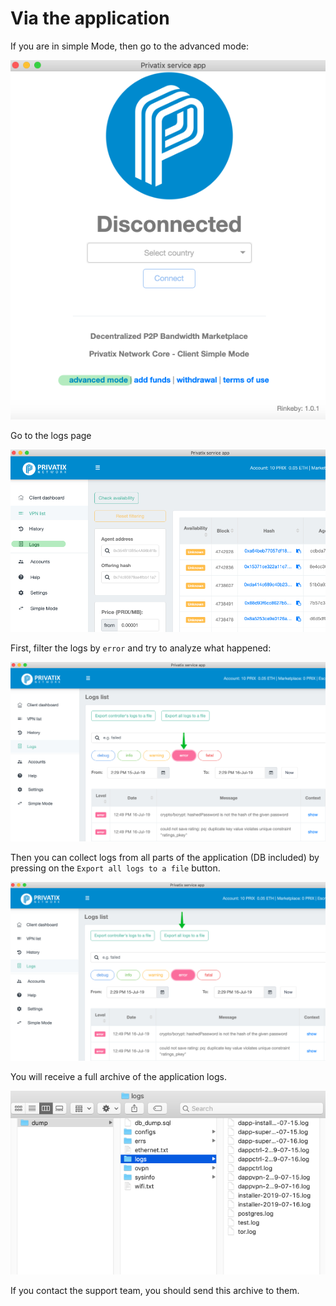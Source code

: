 # Via the application

If you are in simple Mode, then go to the advanced mode:

![](../../.gitbook/assets/image%20%283%29.png)

Go to the logs page

![](../../.gitbook/assets/image%20%281%29.png)

First, filter the logs by `error` and try to analyze what happened:

![](../../.gitbook/assets/image%20%285%29.png)

Then you can collect logs from all parts of the application \(DB included\) by pressing on the `Export all logs to a file` button.

![](../../.gitbook/assets/image%20%284%29.png)

You will receive a full archive of the application logs. 

![](../../.gitbook/assets/image.png)

If you contact the support team, you should send this archive to them.



